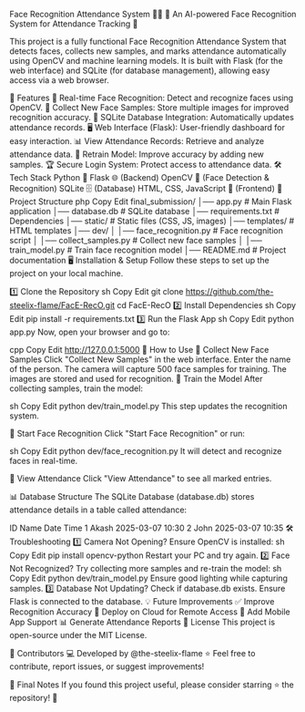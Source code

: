 Face Recognition Attendance System 📸✅
🚀 An AI-powered Face Recognition System for Attendance Tracking 🚀

This project is a fully functional Face Recognition Attendance System that detects faces, collects new samples, and marks attendance automatically using OpenCV and machine learning models. It is built with Flask (for the web interface) and SQLite (for database management), allowing easy access via a web browser.

📌 Features
🎥 Real-time Face Recognition: Detect and recognize faces using OpenCV.
📸 Collect New Face Samples: Store multiple images for improved recognition accuracy.
📂 SQLite Database Integration: Automatically updates attendance records.
🖥️ Web Interface (Flask): User-friendly dashboard for easy interaction.
📊 View Attendance Records: Retrieve and analyze attendance data.
🔄 Retrain Model: Improve accuracy by adding new samples.
🏆 Secure Login System: Protect access to attendance data.
🛠️ Tech Stack
Python 🐍
Flask 🌐 (Backend)
OpenCV 👀 (Face Detection & Recognition)
SQLite 🗄️ (Database)
HTML, CSS, JavaScript 🎨 (Frontend)
📂 Project Structure
php
Copy
Edit
final_submission/
│── app.py                   # Main Flask application
│── database.db               # SQLite database
│── requirements.txt          # Dependencies
│── static/                   # Static files (CSS, JS, images)
│── templates/                # HTML templates
│── dev/
│   │── face_recognition.py   # Face recognition script
│   │── collect_samples.py    # Collect new face samples
│   │── train_model.py        # Train face recognition model
│── README.md                 # Project documentation
🖥️ Installation & Setup
Follow these steps to set up the project on your local machine.

1️⃣ Clone the Repository
sh
Copy
Edit
git clone https://github.com/the-steelix-flame/FacE-RecO.git
cd FacE-RecO
2️⃣ Install Dependencies
sh
Copy
Edit
pip install -r requirements.txt
3️⃣ Run the Flask App
sh
Copy
Edit
python app.py
Now, open your browser and go to:

cpp
Copy
Edit
http://127.0.0.1:5000
🚀 How to Use
🔹 Collect New Face Samples
Click "Collect New Samples" in the web interface.
Enter the name of the person.
The camera will capture 500 face samples for training.
The images are stored and used for recognition.
🔹 Train the Model
After collecting samples, train the model:

sh
Copy
Edit
python dev/train_model.py
This step updates the recognition system.

🔹 Start Face Recognition
Click "Start Face Recognition" or run:

sh
Copy
Edit
python dev/face_recognition.py
It will detect and recognize faces in real-time.

🔹 View Attendance
Click "View Attendance" to see all marked entries.

📊 Database Structure
The SQLite Database (database.db) stores attendance details in a table called attendance:

ID	Name	Date	Time
1	Akash	2025-03-07	10:30
2	John	2025-03-07	10:35
🛠️ Troubleshooting
1️⃣ Camera Not Opening?
Ensure OpenCV is installed:
sh
Copy
Edit
pip install opencv-python
Restart your PC and try again.
2️⃣ Face Not Recognized?
Try collecting more samples and re-train the model:
sh
Copy
Edit
python dev/train_model.py
Ensure good lighting while capturing samples.
3️⃣ Database Not Updating?
Check if database.db exists.
Ensure Flask is connected to the database.
💡 Future Improvements
✅ Improve Recognition Accuracy
📡 Deploy on Cloud for Remote Access
📱 Add Mobile App Support
📊 Generate Attendance Reports
📝 License
This project is open-source under the MIT License.

🎯 Contributors
💻 Developed by @the-steelix-flame
⭐ Feel free to contribute, report issues, or suggest improvements!

📌 Final Notes
If you found this project useful, please consider starring ⭐ the repository! 🚀
